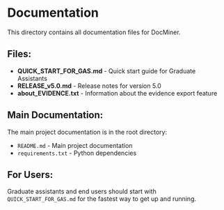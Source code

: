 # Documentation

This directory contains all documentation files for DocMiner.

## Files:

- **QUICK_START_FOR_GAS.md** - Quick start guide for Graduate Assistants
- **RELEASE_v5.0.md** - Release notes for version 5.0
- **about_EVIDENCE.txt** - Information about the evidence export feature

## Main Documentation:

The main project documentation is in the root directory:
- `README.md` - Main project documentation
- `requirements.txt` - Python dependencies

## For Users:

Graduate assistants and end users should start with `QUICK_START_FOR_GAS.md` for the fastest way to get up and running.